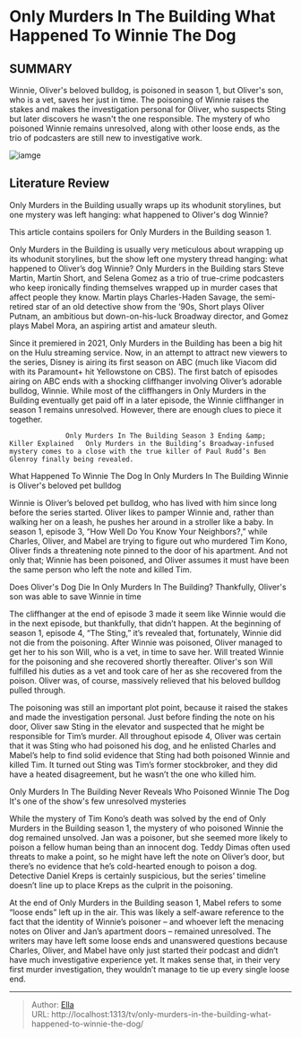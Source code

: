 # Only Murders In The Building What Happened To Winnie The Dog


## SUMMARY 



  Winnie, Oliver&#39;s beloved bulldog, is poisoned in season 1, but Oliver&#39;s son, who is a vet, saves her just in time.   The poisoning of Winnie raises the stakes and makes the investigation personal for Oliver, who suspects Sting but later discovers he wasn&#39;t the one responsible.   The mystery of who poisoned Winnie remains unresolved, along with other loose ends, as the trio of podcasters are still new to investigative work.  

![iamge](https://static1.srcdn.com/wordpress/wp-content/uploads/2024/01/_only-murders-in-the-building-winnie-dog-explained.jpg)

## Literature Review
Only Murders in the Building usually wraps up its whodunit storylines, but one mystery was left hanging: what happened to Oliver&#39;s dog Winnie?




This article contains spoilers for Only Murders in the Building season 1.




Only Murders in the Building is usually very meticulous about wrapping up its whodunit storylines, but the show left one mystery thread hanging: what happened to Oliver’s dog Winnie? Only Murders in the Building stars Steve Martin, Martin Short, and Selena Gomez as a trio of true-crime podcasters who keep ironically finding themselves wrapped up in murder cases that affect people they know. Martin plays Charles-Haden Savage, the semi-retired star of an old detective show from the ‘90s, Short plays Oliver Putnam, an ambitious but down-on-his-luck Broadway director, and Gomez plays Mabel Mora, an aspiring artist and amateur sleuth.

Since it premiered in 2021, Only Murders in the Building has been a big hit on the Hulu streaming service. Now, in an attempt to attract new viewers to the series, Disney is airing its first season on ABC (much like Viacom did with its Paramount&#43; hit Yellowstone on CBS). The first batch of episodes airing on ABC ends with a shocking cliffhanger involving Oliver’s adorable bulldog, Winnie. While most of the cliffhangers in Only Murders in the Building eventually get paid off in a later episode, the Winnie cliffhanger in season 1 remains unresolved. However, there are enough clues to piece it together.




                  Only Murders In The Building Season 3 Ending &amp; Killer Explained   Only Murders in the Building’s Broadway-infused mystery comes to a close with the true killer of Paul Rudd’s Ben Glenroy finally being revealed.    


 What Happened To Winnie The Dog In Only Murders In The Building 
Winnie is Oliver&#39;s beloved pet bulldog
         

Winnie is Oliver’s beloved pet bulldog, who has lived with him since long before the series started. Oliver likes to pamper Winnie and, rather than walking her on a leash, he pushes her around in a stroller like a baby. In season 1, episode 3, “How Well Do You Know Your Neighbors?,” while Charles, Oliver, and Mabel are trying to figure out who murdered Tim Kono, Oliver finds a threatening note pinned to the door of his apartment. And not only that; Winnie has been poisoned, and Oliver assumes it must have been the same person who left the note and killed Tim.






 Does Oliver&#39;s Dog Die In Only Murders In The Building? 
Thankfully, Oliver&#39;s son was able to save Winnie in time
          

The cliffhanger at the end of episode 3 made it seem like Winnie would die in the next episode, but thankfully, that didn’t happen. At the beginning of season 1, episode 4, “The Sting,” it’s revealed that, fortunately, Winnie did not die from the poisoning. After Winnie was poisoned, Oliver managed to get her to his son Will, who is a vet, in time to save her. Will treated Winnie for the poisoning and she recovered shortly thereafter. Oliver&#39;s son Will fulfilled his duties as a vet and took care of her as she recovered from the poison. Oliver was, of course, massively relieved that his beloved bulldog pulled through.

The poisoning was still an important plot point, because it raised the stakes and made the investigation personal. Just before finding the note on his door, Oliver saw Sting in the elevator and suspected that he might be responsible for Tim’s murder. All throughout episode 4, Oliver was certain that it was Sting who had poisoned his dog, and he enlisted Charles and Mabel’s help to find solid evidence that Sting had both poisoned Winnie and killed Tim. It turned out Sting was Tim’s former stockbroker, and they did have a heated disagreement, but he wasn’t the one who killed him.






 Only Murders In The Building Never Reveals Who Poisoned Winnie The Dog 
It&#39;s one of the show&#39;s few unresolved mysteries
          

While the mystery of Tim Kono’s death was solved by the end of Only Murders in the Building season 1, the mystery of who poisoned Winnie the dog remained unsolved. Jan was a poisoner, but she seemed more likely to poison a fellow human being than an innocent dog. Teddy Dimas often used threats to make a point, so he might have left the note on Oliver’s door, but there’s no evidence that he’s cold-hearted enough to poison a dog. Detective Daniel Kreps is certainly suspicious, but the series’ timeline doesn’t line up to place Kreps as the culprit in the poisoning.

At the end of Only Murders in the Building season 1, Mabel refers to some “loose ends” left up in the air. This was likely a self-aware reference to the fact that the identity of Winnie’s poisoner – and whoever left the menacing notes on Oliver and Jan’s apartment doors – remained unresolved. The writers may have left some loose ends and unanswered questions because Charles, Oliver, and Mabel have only just started their podcast and didn’t have much investigative experience yet. It makes sense that, in their very first murder investigation, they wouldn’t manage to tie up every single loose end.






---

> Author: [Ella](https://instagram.hk.cn/)  
> URL: http://localhost:1313/tv/only-murders-in-the-building-what-happened-to-winnie-the-dog/  


